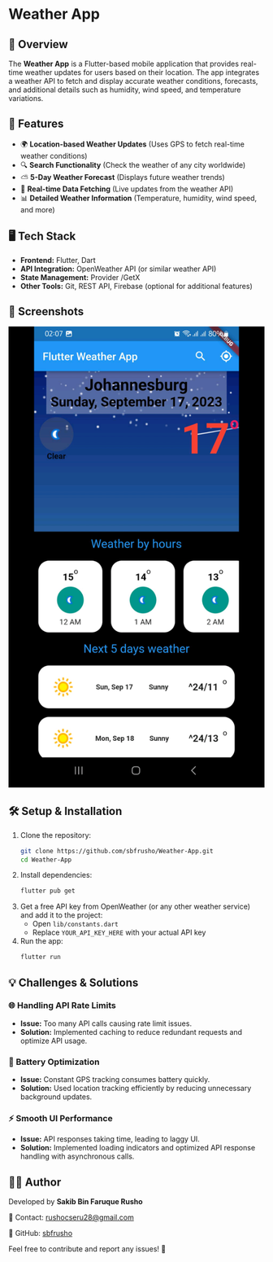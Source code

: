 # Weather App

## 📌 Overview
The **Weather App** is a Flutter-based mobile application that provides real-time weather updates for users based on their location. The app integrates a weather API to fetch and display accurate weather conditions, forecasts, and additional details such as humidity, wind speed, and temperature variations.

## 🚀 Features
- 🌍 **Location-based Weather Updates** (Uses GPS to fetch real-time weather conditions)
- 🔍 **Search Functionality** (Check the weather of any city worldwide)
- ⛅ **5-Day Weather Forecast** (Displays future weather trends)
- 🔄 **Real-time Data Fetching** (Live updates from the weather API)
- 📊 **Detailed Weather Information** (Temperature, humidity, wind speed, and more)

## 🖥 Tech Stack
- **Frontend:** Flutter, Dart
- **API Integration:** OpenWeather API (or similar weather API)
- **State Management:** Provider /GetX
- **Other Tools:** Git, REST API, Firebase (optional for additional features)

## 📸 Screenshots
![Home Screen](Screenshot_20250223_202439_LinkedIn.png)

## 🛠 Setup & Installation
1. Clone the repository:
   ```sh
   git clone https://github.com/sbfrusho/Weather-App.git
   cd Weather-App
   ```
2. Install dependencies:
   ```sh
   flutter pub get
   ```
3. Get a free API key from OpenWeather (or any other weather service) and add it to the project:
   - Open `lib/constants.dart`
   - Replace `YOUR_API_KEY_HERE` with your actual API key
4. Run the app:
   ```sh
   flutter run
   ```

## 💡 Challenges & Solutions
### 🌐 Handling API Rate Limits
- **Issue:** Too many API calls causing rate limit issues.
- **Solution:** Implemented caching to reduce redundant requests and optimize API usage.

### 🔋 Battery Optimization
- **Issue:** Constant GPS tracking consumes battery quickly.
- **Solution:** Used location tracking efficiently by reducing unnecessary background updates.

### ⚡ Smooth UI Performance
- **Issue:** API responses taking time, leading to laggy UI.
- **Solution:** Implemented loading indicators and optimized API response handling with asynchronous calls.

## 👨‍💻 Author
Developed by **Sakib Bin Faruque Rusho**

📧 Contact: [rushocseru28@gmail.com](mailto:rushocseru28@gmail.com)

🔗 GitHub: [sbfrusho](https://github.com/sbfrusho)

Feel free to contribute and report any issues! 🚀

